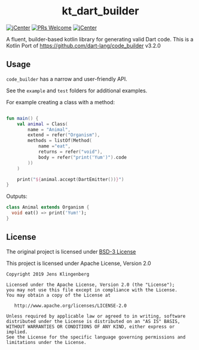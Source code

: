 <h1 align="center">kt_dart_builder </h1>

[![jCenter](https://img.shields.io/badge/Apache-2.0-green.svg
)](https://github.com/Foso/KotlinReactNativeMpp/blob/master/LICENSE)
[![PRs Welcome](https://img.shields.io/badge/PRs-welcome-brightgreen.svg?style=flat-square)](http://makeapullrequest.com)
[![jCenter](https://img.shields.io/badge/v-1.0.0-green.svg
)]()

A fluent, builder-based kotlin library for generating valid Dart code.
This is a Kotlin Port of https://github.com/dart-lang/code_builder v3.2.0



## Usage

`code_builder` has a narrow and user-friendly API.

See the `example` and `test` folders for additional examples.

For example creating a class with a method:

```kotlin

fun main() {
    val animal = Class(
        name = "Animal",
        extend = refer("Organism"),
        methods = listOf(Method(
            name ="eat",
            returns = refer("void"),
            body = refer("print('Yum')").code
        ))
    )

    print("${animal.accept(DartEmitter())}")
}
```

Outputs:
```dart
class Animal extends Organism {
  void eat() => print('Yum!');
}
```


License
-------

The original project is licensed under  [BSD-3 License](https://github.com/dart-lang/code_builder/blob/master/LICENSE)

This project is licensed under Apache License, Version 2.0

    Copyright 2019 Jens Klingenberg

    Licensed under the Apache License, Version 2.0 (the "License");
    you may not use this file except in compliance with the License.
    You may obtain a copy of the License at

       http://www.apache.org/licenses/LICENSE-2.0

    Unless required by applicable law or agreed to in writing, software
    distributed under the License is distributed on an "AS IS" BASIS,
    WITHOUT WARRANTIES OR CONDITIONS OF ANY KIND, either express or implied.
    See the License for the specific language governing permissions and
    limitations under the License.

